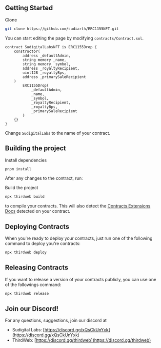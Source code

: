 ## Getting Started

Clone

```bash
git clone https://github.com/sudiarth/ERC1155NFT.git
```

You can start editing the page by modifying `contracts/Contract.sol`.

```solidity
contract SudigitalLabsNFT is ERC1155Drop {
    constructor(
        address _defaultAdmin,
        string memory _name,
        string memory _symbol,
        address _royaltyRecipient,
        uint128 _royaltyBps,
        address _primarySaleRecipient
    )
        ERC1155Drop(
            _defaultAdmin,
            _name,
            _symbol,
            _royaltyRecipient,
            _royaltyBps,
            _primarySaleRecipient
        )
    {}
}
```

Change `SudigitalLabs` to the name of your contract.

## Building the project

Install dependencies

```bash
pnpm install
```

After any changes to the contract, run:

Build the project

```bash
npx thirdweb build
```

to compile your contracts. This will also detect the [Contracts Extensions Docs](https://portal.thirdweb.com/contractkit) detected on your contract.

## Deploying Contracts

When you're ready to deploy your contracts, just run one of the following command to deploy you're contracts:

```bash
npx thirdweb deploy
```

## Releasing Contracts

If you want to release a version of your contracts publicly, you can use one of the followings command:

```bash
npx thirdweb release
```

## Join our Discord!
For any questions, suggestions, join our discord at

- Sudigital Labs: [https://discord.gg/xQsCkUnYxk](https://discord.gg/xQsCkUnYxk)
- ThirdWeb: [https://discord.gg/thirdweb](https://discord.gg/thirdweb)
